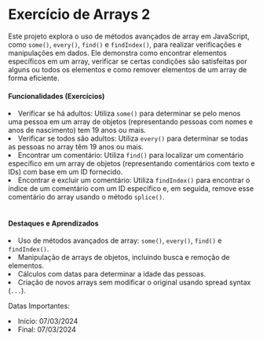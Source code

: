 <h1>Exercício de Arrays 2</h1>
<p>Este projeto explora o uso de métodos avançados de array em JavaScript, como <code>some()</code>, <code>every()</code>, <code>find()</code> e <code>findIndex()</code>, para realizar verificações e manipulações em dados. Ele demonstra como encontrar elementos específicos em um array, verificar se certas condições são satisfeitas por alguns ou todos os elementos e como remover elementos de um array de forma eficiente.</p>

<h4>Funcionalidades (Exercícios)</h4>
<li>Verificar se há adultos: Utiliza <code>some()</code> para determinar se pelo menos uma pessoa em um array de objetos (representando pessoas com nomes e anos de nascimento) tem 19 anos ou mais.</li>
<li>Verificar se todos são adultos: Utiliza <code>every()</code> para determinar se todas as pessoas no array têm 19 anos ou mais.</li>
<li>Encontrar um comentário: Utiliza <code>find()</code> para localizar um comentário específico em um array de objetos (representando comentários com texto e IDs) com base em um ID fornecido.</li>
<li>Encontrar e excluir um comentário: Utiliza <code>findIndex()</code> para encontrar o índice de um comentário com um ID específico e, em seguida, remove esse comentário do array usando o método <code>splice()</code>.</li>
<br/>

<h4>Destaques e Aprendizados</h4>
<li>Uso de métodos avançados de array: <code>some()</code>, <code>every()</code>, <code>find()</code> e <code>findIndex()</code>.</li>
<li>Manipulação de arrays de objetos, incluindo busca e remoção de elementos.</li>
<li>Cálculos com datas para determinar a idade das pessoas.</li>
<li>Criação de novos arrays sem modificar o original usando spread syntax (<code>...</code>).</li>

Datas Importantes:
<li>Início: 07/03/2024</li>
<li>Final: 07/03/2024</li>
